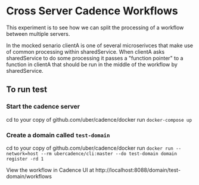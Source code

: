 # Cross Server Cadence Workflows
This experiment is to see how we can split the processing of a workflow between multiple servers.

In the mocked senario clientA is one of several microserivces that make use of common processing within sharedService.
When clientA asks sharedService to do some processing it passes a "function pointer" to a function in clientA that should be run in the middle of the workflow by sharedService. 




## To run test

### Start the cadence server
cd to your copy of github.com/uber/cadence/docker
run `docker-compose up`

### Create a domain called `test-domain`
cd to your copy of github.com/uber/cadence/docker
run `docker run --network=host --rm ubercadence/cli:master --do test-domain domain register -rd 1`

View the workflow in Cadence UI at http://localhost:8088/domain/test-domain/workflows